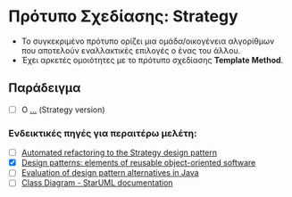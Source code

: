 # Πρότυπο Σχεδίασης: Strategy

- Το συγκεκριμένο πρότυπο ορίζει μια ομάδα/οικογένεια αλγορίθμων που αποτελούν εναλλακτικές επιλογές ο ένας του άλλου.
- Έχει αρκετές ομοιότητες με το πρότυπο σχεδίασης **Template Method**.


## Παράδειγμα

- [ ] Ο [...](./example_theParthenon) (Strategy version)

### Ενδεικτικές πηγές για περαιτέρω μελέτη:
- [ ] [Automated refactoring to the Strategy design pattern](https://www2.aueb.gr/users/bzafiris/docs/cgzs12.pdf)
- [X] [Design patterns: elements of reusable object-oriented software](http://faculty.chas.uni.edu/~wallingf/teaching/062/sessions/support/pattern-examples.pdf)
- [ ] [Evaluation of design pattern alternatives in Java](https://onlinelibrary.wiley.com/doi/pdf/10.1002/spe.3061)
- [ ] [Class Diagram - StarUML documentation](https://docs.staruml.io/working-with-uml-diagrams/class-diagram)
